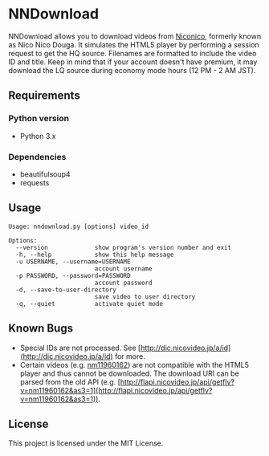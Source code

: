 # NNDownload
NNDownload allows you to download videos from [Niconico](http://nicovideo.jp), formerly known as Nico Nico Douga. It simulates the HTML5 player by performing a session request to get the HQ source. Filenames are formatted to include the video ID and title. Keep in mind that if your account doesn't have premium, it may download the LQ source during economy mode hours (12 PM - 2 AM JST).

## Requirements
### Python version
- Python 3.x

### Dependencies
- beautifulsoup4
- requests

## Usage
```
Usage: nndownload.py [options] video_id

Options:
  --version             show program's version number and exit
  -h, --help            show this help message
  -u USERNAME, --username=USERNAME
                        account username
  -p PASSWORD, --password=PASSWORD
                        account password
  -d, --save-to-user-directory
                        save video to user directory
  -q, --quiet           activate quiet mode
```

## Known Bugs
- Special IDs are not processed. See [http://dic.nicovideo.jp/a/id](http://dic.nicovideo.jp/a/id) for more.
- Certain videos (e.g. [nm11960162](http://www.nicovideo.jp/watch/nm11960162)) are not compatible with the HTML5 player and thus cannot be downloaded. The download URI can be parsed from the old API (e.g. [http://flapi.nicovideo.jp/api/getflv?v=nm11960162&as3=1](http://flapi.nicovideo.jp/api/getflv?v=nm11960162&as3=1)).

## License
This project is licensed under the MIT License.
